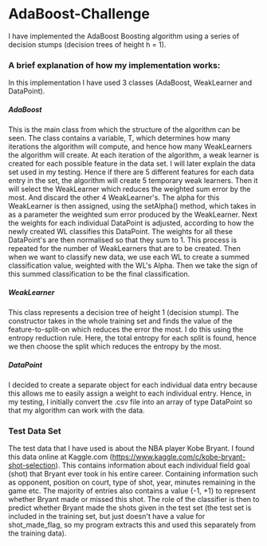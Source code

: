 # AdaBoost-Challenge

I have implemented the AdaBoost Boosting algorithm using a series of decision stumps (decision trees of height h = 1).
### A brief explanation of how my implementation works:
In this implementation I have used 3 classes (AdaBoost, WeakLearner and DataPoint).
##### AdaBoost 
This is the main class from which the structure of the algorithm can be seen. The class contains a variable, T, which determines how many iterations the algorithm will compute, and hence how many WeakLearners the algorithm will create. At each iteration of the algorithm, a weak learner is created for each possible feature in the data set. I will later explain the data set used in my testing. Hence if there are 5 different features for each data entry in the set, the algorithm will create 5 temporary weak learners. Then it will select the WeakLearner which reduces the weighted sum error by the most. And discard the other 4 WeakLearner's. The alpha for this WeakLearner is then assigned, using the setAlpha() method, which takes in as a parameter the weighted sum error produced by the WeakLearner. Next the weights for each individual DataPoint is adjusted, according to how the newly created WL classifies this DataPoint. The weights for all these DataPoint's are then normalised so that they sum to 1.
This process is repeated for the number of WeakLearners that are to be created. Then when we want to classify new data, we use each WL to create a summed classification value, weighted with the WL's Alpha. Then we take the sign of this summed classification to be the final classification.

##### WeakLearner
This class represents a decision tree of height 1 (decision stump). The constructor takes in the whole training set and finds the value of the feature-to-split-on which reduces the error the most. I do this using the entropy reduction rule. Here, the total entropy for each split is found, hence we then choose the split which reduces the entropy by the most.

##### DataPoint
I decided to create a separate object for each individual data entry because this allows me to easily assign a weight to each individual entry. Hence, in my testing, I initially convert the .csv file into an array of type DataPoint so that my algorithm can work with the data.

### Test Data Set
The test data that I have used is about the NBA player Kobe Bryant. I found this data online at Kaggle.com (https://www.kaggle.com/c/kobe-bryant-shot-selection). This contains information about each individual field goal (shot) that Bryant ever took in his entire career. Containing information such as opponent, position on court, type of shot, year, minutes remaining in the game etc. The majority of entries also contains a value {-1, +1} to represent whether Bryant made or missed this shot. The role of the classifier is then to predict whether Bryant made the shots given in the test set (the test set is included in the training set, but just doesn't have a value for shot_made_flag, so my program extracts this and used this separately from the training data).